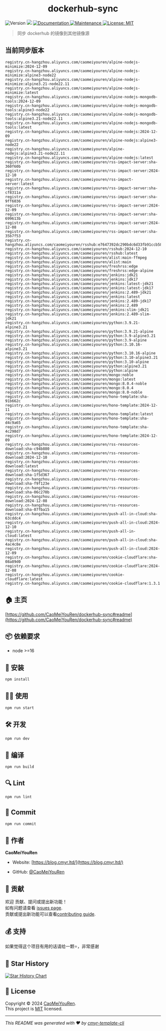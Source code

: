 <h1 align="center">dockerhub-sync </h1>
<p>
  <img alt="Version" src="https://img.shields.io/badge/version-0.1.0-blue.svg?cacheSeconds=2592000" />
  <img src="https://img.shields.io/badge/node-%3E%3D16-blue.svg" />
  <a href="https://github.com/CaoMeiYouRen/dockerhub-sync#readme" target="_blank">
    <img alt="Documentation" src="https://img.shields.io/badge/documentation-yes-brightgreen.svg" />
  </a>
  <a href="https://github.com/CaoMeiYouRen/dockerhub-sync/graphs/commit-activity" target="_blank">
    <img alt="Maintenance" src="https://img.shields.io/badge/Maintained%3F-yes-green.svg" />
  </a>
  <a href="https://github.com/CaoMeiYouRen/dockerhub-sync/blob/master/LICENSE" target="_blank">
    <img alt="License: MIT" src="https://img.shields.io/github/license/CaoMeiYouRen/dockerhub-sync?color=yellow" />
  </a>
</p>


> 同步 dockerhub 的镜像到其他镜像源

## 当前同步版本

<!-- DOCKER_START -->
```
registry.cn-hangzhou.aliyuncs.com/caomeiyouren/alpine-nodejs-minimize:2024-12-09
registry.cn-hangzhou.aliyuncs.com/caomeiyouren/alpine-nodejs-minimize:alpine3-node22
registry.cn-hangzhou.aliyuncs.com/caomeiyouren/alpine-nodejs-minimize:alpine3.21-node22.11
registry.cn-hangzhou.aliyuncs.com/caomeiyouren/alpine-nodejs-minimize:latest
registry.cn-hangzhou.aliyuncs.com/caomeiyouren/alpine-nodejs-mongodb-tools:2024-12-09
registry.cn-hangzhou.aliyuncs.com/caomeiyouren/alpine-nodejs-mongodb-tools:alpine3-node22
registry.cn-hangzhou.aliyuncs.com/caomeiyouren/alpine-nodejs-mongodb-tools:alpine3.21-node22.11
registry.cn-hangzhou.aliyuncs.com/caomeiyouren/alpine-nodejs-mongodb-tools:latest
registry.cn-hangzhou.aliyuncs.com/caomeiyouren/alpine-nodejs:2024-12-09
registry.cn-hangzhou.aliyuncs.com/caomeiyouren/alpine-nodejs:alpine3-node22
registry.cn-hangzhou.aliyuncs.com/caomeiyouren/alpine-nodejs:alpine3.21-node22.11
registry.cn-hangzhou.aliyuncs.com/caomeiyouren/alpine-nodejs:latest
registry.cn-hangzhou.aliyuncs.com/caomeiyouren/rss-impact-server:sha-360f60b
registry.cn-hangzhou.aliyuncs.com/caomeiyouren/rss-impact-server:2024-12-10
registry.cn-hangzhou.aliyuncs.com/caomeiyouren/rss-impact-server:latest
registry.cn-hangzhou.aliyuncs.com/caomeiyouren/rss-impact-server:sha-cf8311a
registry.cn-hangzhou.aliyuncs.com/caomeiyouren/rss-impact-server:sha-9ff6036
registry.cn-hangzhou.aliyuncs.com/caomeiyouren/rss-impact-server:2024-12-09
registry.cn-hangzhou.aliyuncs.com/caomeiyouren/rss-impact-server:sha-699613b
registry.cn-hangzhou.aliyuncs.com/caomeiyouren/rss-impact-server:2024-12-08
registry.cn-hangzhou.aliyuncs.com/caomeiyouren/rss-impact-server:sha-35b7f53
registry.cn-hangzhou.aliyuncs.com/caomeiyouren/rsshub:e7647392dc290bdc6d33fb91ccb5885daac9b579
registry.cn-hangzhou.aliyuncs.com/caomeiyouren/rsshub:2024-12-10
registry.cn-hangzhou.aliyuncs.com/caomeiyouren/rsshub:latest
registry.cn-hangzhou.aliyuncs.com/caomeiyouren/alist:main-ffmpeg
registry.cn-hangzhou.aliyuncs.com/caomeiyouren/alist:main
registry.cn-hangzhou.aliyuncs.com/caomeiyouren/freshrss:edge
registry.cn-hangzhou.aliyuncs.com/caomeiyouren/freshrss:edge-alpine
registry.cn-hangzhou.aliyuncs.com/caomeiyouren/jenkins:jdk21
registry.cn-hangzhou.aliyuncs.com/caomeiyouren/jenkins:jdk17
registry.cn-hangzhou.aliyuncs.com/caomeiyouren/jenkins:latest-jdk21
registry.cn-hangzhou.aliyuncs.com/caomeiyouren/jenkins:latest-jdk17
registry.cn-hangzhou.aliyuncs.com/caomeiyouren/jenkins:2.489-jdk21
registry.cn-hangzhou.aliyuncs.com/caomeiyouren/jenkins:latest
registry.cn-hangzhou.aliyuncs.com/caomeiyouren/jenkins:2.489-jdk17
registry.cn-hangzhou.aliyuncs.com/caomeiyouren/jenkins:2.489
registry.cn-hangzhou.aliyuncs.com/caomeiyouren/jenkins:slim-jdk21
registry.cn-hangzhou.aliyuncs.com/caomeiyouren/jenkins:2.489-slim-jdk21
registry.cn-hangzhou.aliyuncs.com/caomeiyouren/python:3.9.21-alpine3.21
registry.cn-hangzhou.aliyuncs.com/caomeiyouren/python:3.9.21-alpine
registry.cn-hangzhou.aliyuncs.com/caomeiyouren/python:3.9-alpine3.21
registry.cn-hangzhou.aliyuncs.com/caomeiyouren/python:3.9-alpine
registry.cn-hangzhou.aliyuncs.com/caomeiyouren/python:3.10.16-alpine3.21
registry.cn-hangzhou.aliyuncs.com/caomeiyouren/python:3.10.16-alpine
registry.cn-hangzhou.aliyuncs.com/caomeiyouren/python:3.10-alpine3.21
registry.cn-hangzhou.aliyuncs.com/caomeiyouren/python:3.10-alpine
registry.cn-hangzhou.aliyuncs.com/caomeiyouren/python:alpine3.21
registry.cn-hangzhou.aliyuncs.com/caomeiyouren/python:alpine
registry.cn-hangzhou.aliyuncs.com/caomeiyouren/mongo:noble
registry.cn-hangzhou.aliyuncs.com/caomeiyouren/mongo:latest
registry.cn-hangzhou.aliyuncs.com/caomeiyouren/mongo:8.0.4-noble
registry.cn-hangzhou.aliyuncs.com/caomeiyouren/mongo:8.0.4
registry.cn-hangzhou.aliyuncs.com/caomeiyouren/mongo:8.0-noble
registry.cn-hangzhou.aliyuncs.com/caomeiyouren/hono-template:sha-91b662c
registry.cn-hangzhou.aliyuncs.com/caomeiyouren/hono-template:2024-12-11
registry.cn-hangzhou.aliyuncs.com/caomeiyouren/hono-template:latest
registry.cn-hangzhou.aliyuncs.com/caomeiyouren/hono-template:sha-d4c9a65
registry.cn-hangzhou.aliyuncs.com/caomeiyouren/hono-template:sha-4c298d7
registry.cn-hangzhou.aliyuncs.com/caomeiyouren/hono-template:2024-12-09
registry.cn-hangzhou.aliyuncs.com/caomeiyouren/rss-resources-download:sha-c94b880
registry.cn-hangzhou.aliyuncs.com/caomeiyouren/rss-resources-download:2024-12-10
registry.cn-hangzhou.aliyuncs.com/caomeiyouren/rss-resources-download:latest
registry.cn-hangzhou.aliyuncs.com/caomeiyouren/rss-resources-download:sha-1f5d367
registry.cn-hangzhou.aliyuncs.com/caomeiyouren/rss-resources-download:sha-f9f123e
registry.cn-hangzhou.aliyuncs.com/caomeiyouren/rss-resources-download:sha-06c270b
registry.cn-hangzhou.aliyuncs.com/caomeiyouren/rss-resources-download:2024-12-08
registry.cn-hangzhou.aliyuncs.com/caomeiyouren/rss-resources-download:sha-07fba15
registry.cn-hangzhou.aliyuncs.com/caomeiyouren/push-all-in-cloud:sha-63cddc4
registry.cn-hangzhou.aliyuncs.com/caomeiyouren/push-all-in-cloud:2024-12-10
registry.cn-hangzhou.aliyuncs.com/caomeiyouren/push-all-in-cloud:latest
registry.cn-hangzhou.aliyuncs.com/caomeiyouren/push-all-in-cloud:sha-4ac4c8e
registry.cn-hangzhou.aliyuncs.com/caomeiyouren/push-all-in-cloud:2024-12-09
registry.cn-hangzhou.aliyuncs.com/caomeiyouren/cookie-cloudflare:sha-08a89d0
registry.cn-hangzhou.aliyuncs.com/caomeiyouren/cookie-cloudflare:2024-12-08
registry.cn-hangzhou.aliyuncs.com/caomeiyouren/cookie-cloudflare:latest
registry.cn-hangzhou.aliyuncs.com/caomeiyouren/cookie-cloudflare:1.3.1
```
<!-- DOCKER_END -->

## 🏠 主页

[https://github.com/CaoMeiYouRen/dockerhub-sync#readme](https://github.com/CaoMeiYouRen/dockerhub-sync#readme)


## 📦 依赖要求


- node >=16

## 🚀 安装

```sh
npm install
```

## 👨‍💻 使用

```sh
npm run start
```

## 🛠️ 开发

```sh
npm run dev
```

## 🔧 编译

```sh
npm run build
```

## 🔍 Lint

```sh
npm run lint
```

## 💾 Commit

```sh
npm run commit
```


## 👤 作者


**CaoMeiYouRen**

* Website: [https://blog.cmyr.ltd/](https://blog.cmyr.ltd/)

* GitHub: [@CaoMeiYouRen](https://github.com/CaoMeiYouRen)


## 🤝 贡献

欢迎 贡献、提问或提出新功能！<br />如有问题请查看 [issues page](https://github.com/CaoMeiYouRen/dockerhub-sync/issues). <br/>贡献或提出新功能可以查看[contributing guide](https://github.com/CaoMeiYouRen/dockerhub-sync/blob/master/CONTRIBUTING.md).

## 💰 支持

如果觉得这个项目有用的话请给一颗⭐️，非常感谢

## 🌟 Star History

[![Star History Chart](https://api.star-history.com/svg?repos=CaoMeiYouRen/dockerhub-sync&type=Date)](https://star-history.com/#CaoMeiYouRen/dockerhub-sync&Date)

## 📝 License

Copyright © 2024 [CaoMeiYouRen](https://github.com/CaoMeiYouRen).<br />
This project is [MIT](https://github.com/CaoMeiYouRen/dockerhub-sync/blob/master/LICENSE) licensed.

***
_This README was generated with ❤️ by [cmyr-template-cli](https://github.com/CaoMeiYouRen/cmyr-template-cli)_
